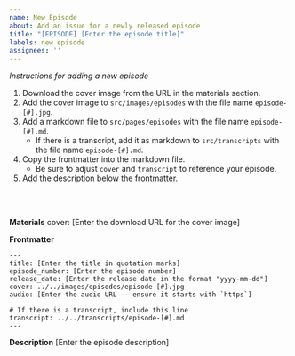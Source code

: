 ```yaml
---
name: New Episode
about: Add an issue for a newly released episode
title: "[EPISODE] [Enter the episode title]"
labels: new episode
assignees: ''
---
```


*Instructions for adding a new episode*
1. Download the cover image from the URL in the materials section.
2. Add the cover image to `src/images/episodes` with the file name `episode-[#].jpg`.
3. Add a markdown file to `src/pages/episodes` with the file name `episode-[#].md`.
    - If there is a transcript, add it as markdown to `src/transcripts` with the file name `episode-[#].md`. 
4. Copy the frontmatter into the markdown file.
    - Be sure to adjust `cover` and `transcript` to reference your episode.
6. Add the description below the frontmatter.

<br />
<br />

**Materials**
cover: [Enter the download URL for the cover image]

**Frontmatter**
```
---
title: [Enter the title in quotation marks]
episode_number: [Enter the episode number]
release_date: [Enter the release date in the format "yyyy-mm-dd"]
cover: ../../images/episodes/episode-[#].jpg
audio: [Enter the audio URL -- ensure it starts with `https`]

# If there is a transcript, include this line
transcript: ../../transcripts/episode-[#].md
---
```

**Description**
[Enter the episode description]
